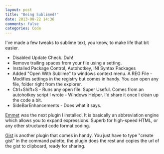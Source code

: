 ```yaml
---
layout: post
title: "Being Sublimed!"
date: 2013-08-22 14:36
comments: false
categories: Code
---
```


I've made a few tweaks to sublime text, you know, to make life that bit easier.

* Disabled Update Check. Duh!
* Remove trailing spaces from your file using a setting.
* Installed Package Control, Autohotkey, INI Syntax Packages
* Added "Open With Sublime" to windows context menu. A REG File - Modifies settings in the registry but comes in handy. You can open any file, folder right from the explorer.
* Ctrl+Shift+S - Runs any open file. Super Useful. Comes from an autohotkey script I wrote - Windows Helper. I'd share it once I clean up the code a bit.
* SideBarEnhancements - Does what it says.

<!-- more -->

[Emmet](https://github.com/sergeche/emmet-sublime) was the next plugin I installed, It is basically an abbreviation engine which allows you to expand expressions. Superb for high-speed HTML, or any other structured code format coding.

[Gist](https://github.com/condemil/Gist) is another plugin that comes in handy. You just have to type "create gist" in the command palette, the plugin does the rest and copies the url of the gist to clipboard, ready for sharing.
